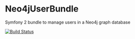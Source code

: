 Neo4jUserBundle
===============

Symfony 2 bundle to manage users in a Neo4j graph database

[![Build Status](https://travis-ci.org/frne/Neo4jUserBundle.svg)](https://travis-ci.org/frne/Neo4jUserBundle)
